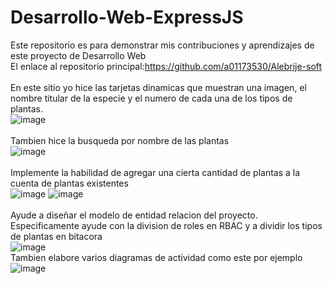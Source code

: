 # Desarrollo-Web-ExpressJS
Este repositorio es para demonstrar mis contribuciones y aprendizajes de este proyecto de Desarrollo Web
</br>
El enlace al repositorio principal:https://github.com/a01173530/Alebrije-soft
</br>
</br>
En este sitio yo hice las tarjetas dinamicas que muestran una imagen, el nombre titular de la especie y el numero de cada una de los tipos de plantas.
</br>
![image](https://github.com/A01704868/Desarrollo-Web-ExpressJS/assets/78516893/a5fb71d5-bb9b-461f-9323-ae05e3ad6c17)
</br>
</br>
Tambien hice la busqueda por nombre de las plantas
</br>
![image](https://github.com/A01704868/Desarrollo-Web-ExpressJS/assets/78516893/16e96f02-02c0-4c13-84fb-f1e90703763e)
</br>
</br>
Implemente la habilidad de agregar una cierta cantidad de plantas a la cuenta de plantas existentes
</br>
![image](https://github.com/A01704868/Desarrollo-Web-ExpressJS/assets/78516893/3889b76e-7d63-4067-9d56-80d70fbd616d)
![image](https://github.com/A01704868/Desarrollo-Web-ExpressJS/assets/78516893/4ee459b1-86d1-4696-b0c0-cad89b78a842)
</br>
</br>
Ayude a diseñar el modelo de entidad relacion del proyecto. Especificamente ayude con la division de roles en RBAC y a dividir los tipos de plantas en bitacora
</br>
![image](https://github.com/A01704868/Desarrollo-Web-ExpressJS/assets/78516893/1332d323-c4fb-4643-9e97-43ee6c42ccf2)
</br>
Tambien elabore varios diagramas de actividad como este por ejemplo
</br>
![image](https://github.com/A01704868/Desarrollo-Web-ExpressJS/assets/78516893/931d546d-5519-4c74-b0af-f4b10dd5b53c)
